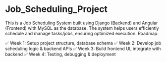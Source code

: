 # Job_Scheduling_Project
This is a Job Scheduling System built using Django (Backend) and Angular (Frontend) with MySQL as the database. The system helps users efficiently schedule and manage tasks/jobs, ensuring optimized execution.
Roadmap:

✅ Week 1: Setup project structure, database schema
✅ Week 2: Develop job scheduling logic & backend APIs
✅ Week 3: Build frontend UI, integrate with backend
✅ Week 4: Testing, debugging & deployment

